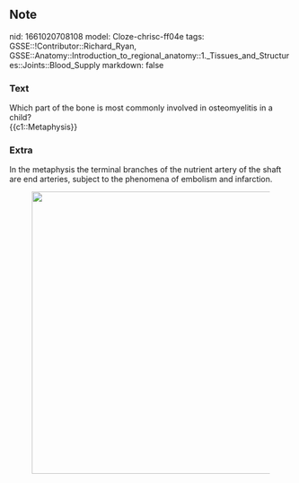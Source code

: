 ## Note
nid: 1661020708108
model: Cloze-chrisc-ff04e
tags: GSSE::!Contributor::Richard_Ryan, GSSE::Anatomy::Introduction_to_regional_anatomy::1._Tissues_and_Structures::Joints::Blood_Supply
markdown: false

### Text
<div class="toggle">
  Which part of the bone is most commonly involved in osteomyelitis
  in a child?
</div>
<div class="toggle">
  {{c1::Metaphysis}}
</div>

### Extra
<p id="359bd9ec-15e4-46b0-8e83-5c5e2fe05225" class="">In the
metaphysis the terminal branches of the nutrient artery of the
shaft are end arteries, subject to the phenomena of embolism and
infarction.
<figure id="1b0d3375-d2eb-485d-800f-91114b726270" class="image">
  <a href= 
  "Blood%20Supply%20eab98b3b5a9b4be08808a5151d51f536/Untitled.png"><img style="width:503px"
  src="c002d3936899d90a9fa3b260eef1bd1b9b3f0f8c.png"></a>
</figure>
